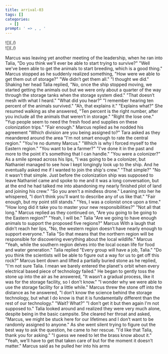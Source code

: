 ```yaml
---
title: arrival-03
tags: []
categories:
  - []
prompt: ' => , , '
---
```

<!-- more --><div class="embedded-image-left">![](./)</div><div class="embedded-image-right">![](./)</div>
Marcus was leaving yet another meeting of the leadership, when he ran into Talia, "Do you think we'll ever be able to start trying to survive?" 
"Well we've been able to get the animals to start breeding, which is a good thing." 
Marcus stopped as he suddenly realized something, "How were we able to get them out of storage?" 
"We didn’t get them all." 
"I thought we did." 
Shaking her head Talia replied, "No, once the ship stopped moving, we started getting the animals out but we were only about a quarter of the way through the storage tanks when the storage system died." 
"That doesn’t mesh with what I heard."
"What did you hear?"
"I remember hearing ten percent of the animals survived." 
"Ah, that explains it."
"Explains what?"
She resumed walking as she answered, "Ten percent is the right number, after you include all the animals that weren’t in storage."
"Right the lose one."
"Yup people seem to need the fresh food and supplies on these colonization trips." 
"Fair enough." Marcus replied as he nodded his agreement
"Which division are you being assigned to?" Tara asked as they meandered around the area
"I'm not smart enough to rate the central region."
"You're no dummy Marcus."
"Which is why I forced myself to the Eastern region."
"You want to be a farmer?"
"I've done it in the past and more to the point it's something that I can handle."
"You were a colonizer?"
As a smile spread across his lips, "I was going to be a colonizer, but Nathaniel managed to see how I kept longingly look up to the ship.  And he eventually asked me if I wanted to join the ship's crew."
"That simple?"
"No it wasn't that simple.  Just before the colonization ship was supposed to leave Nathaniel came and spoke to me and it was a long conversation, but at the end he had talked me into abandoning my nearly finished plot of land and joining his crew."
"So you aren't a mindless drone."
Leaning into her he whispered, "I don’t think you'll want to describe any of us like that."
"Fair enough, but my point still stands."
"Yes, I was a colonist once upon a time."
"How long did it take you to master your new responsibilities?"
"Not all that long." Marcus replied as they continued on, "Are you going to be going to the Eastern region?"
"Yeah, I will be." Talia
"Are we going to have enough animals to support the proposed five regions?" Marcus
With a laugh that didn’t reach her lips, "No, the western region doesn’t have nearly enough to support everyone." Talia
"So that means that the northern region will be responsible for discovering everything about the local wildlife." Marcus
"Yeah, while the southern region delves into the local ocean life for food and water generation." Talia replied
"Every group will have a job, Talia."
"Do you think the scientists will be able to figure out a way for us to get off this rock?"
Marcus bent down and lifted a partially buried stone as he replied, "I'm not sure Talia.  I mean we barely entered the planet's orbit when every electrical based piece of technology failed."  He began to gently toss the stone up into the air as he answered, "It wasn’t a gradual process, like it was for the storage facility, so I don't know."
"I wonder why we were able to use the storage facility for a little while."
Marcus threw the stone off into the distance as he answered, "I don’t know the science behind the storage technology, but what I do know is that it is fundamentally different than the rest of our technology."
"Wait? What?"
"I don’t get it but then again I'm not supposed to."
Talia looked around and realized they were very much alone, despite being in the basic campsite.  She cleared her throat and asked, "Marcus, we might be stuck here for our lifetimes and I don’t want to be randomly assigned to anyone."
As she went silent trying to figure out the best way to ask the question, he came to her rescue. "I'd like that Talia, thank you for asking."
"I guess we need to let the brass know about it."
"Yeah, we'll have to get that taken care of but for the moment it doesn’t matter." Marcus said as he pulled her into his arms
